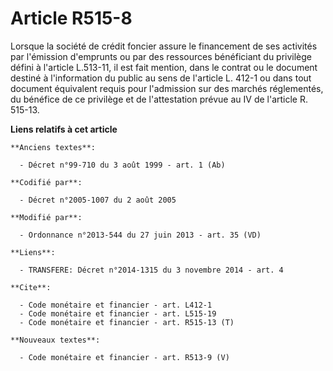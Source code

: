 # Article R515-8

Lorsque la société de crédit foncier assure le financement de ses activités par l'émission d'emprunts ou par des ressources
bénéficiant du privilège défini à l'article    L.513-11, il est fait mention, dans le contrat ou le document destiné à
l'information du public au sens de l'article L. 412-1 ou dans tout document équivalent requis pour l'admission sur des
marchés réglementés, du bénéfice de ce privilège et de l'attestation prévue au IV de l'article R. 515-13.

**Liens relatifs à cet article**

	**Anciens textes**:

	  - Décret n°99-710 du 3 août 1999 - art. 1 (Ab)

	**Codifié par**:

	  - Décret n°2005-1007 du 2 août 2005

	**Modifié par**:

	  - Ordonnance n°2013-544 du 27 juin 2013 - art. 35 (VD)

	**Liens**:

	  - TRANSFERE: Décret n°2014-1315 du 3 novembre 2014 - art. 4

	**Cite**:

	  - Code monétaire et financier - art. L412-1
	  - Code monétaire et financier - art. L515-19
	  - Code monétaire et financier - art. R515-13 (T)

	**Nouveaux textes**:

	  - Code monétaire et financier - art. R513-9 (V)
